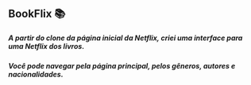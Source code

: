 ## BookFlix :books:

##### A partir do clone da página inicial da Netflix, criei uma interface para uma Netflix dos livros.
##### Você pode navegar pela página principal, pelos gêneros, autores e nacionalidades.
